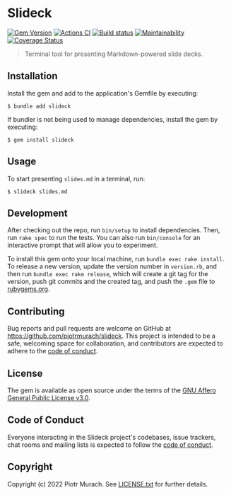 # Slideck

[![Gem Version](https://badge.fury.io/rb/slideck.svg)][gem]
[![Actions CI](https://github.com/piotrmurach/slideck/workflows/CI/badge.svg?branch=master)][gh_actions_ci]
[![Build status](https://ci.appveyor.com/api/projects/status/kvlo53t54qimbfqy?svg=true)][appveyor]
[![Maintainability](https://api.codeclimate.com/v1/badges/c96e8367481519c38a06/maintainability)][codeclimate]
[![Coverage Status](https://coveralls.io/repos/github/piotrmurach/slideck/badge.svg)][coverage]

[gem]: https://badge.fury.io/rb/slideck
[gh_actions_ci]: https://github.com/piotrmurach/slideck/actions?query=workflow%3ACI
[appveyor]: https://ci.appveyor.com/project/piotrmurach/slideck
[codeclimate]:https://codeclimate.com/github/piotrmurach/slideck/maintainability
[coverage]: https://coveralls.io/github/piotrmurach/slideck

> Terminal tool for presenting Markdown-powered slide decks.

## Installation

Install the gem and add to the application's Gemfile by executing:

    $ bundle add slideck

If bundler is not being used to manage dependencies, install the gem by executing:

    $ gem install slideck

## Usage

To start presenting `slides.md` in a terminal, run:

```shell
$ slideck slides.md
```

## Development

After checking out the repo, run `bin/setup` to install dependencies. Then, run `rake spec` to run the tests. You can also run `bin/console` for an interactive prompt that will allow you to experiment.

To install this gem onto your local machine, run `bundle exec rake install`. To release a new version, update the version number in `version.rb`, and then run `bundle exec rake release`, which will create a git tag for the version, push git commits and the created tag, and push the `.gem` file to [rubygems.org](https://rubygems.org).

## Contributing

Bug reports and pull requests are welcome on GitHub at https://github.com/piotrmurach/slideck. This project is intended to be a safe, welcoming space for collaboration, and contributors are expected to adhere to the [code of conduct](https://github.com/piotrmurach/slideck/blob/master/CODE_OF_CONDUCT.md).

## License

The gem is available as open source under the terms of the [GNU Affero General Public License v3.0](https://opensource.org/licenses/AGPL-3.0).

## Code of Conduct

Everyone interacting in the Slideck project's codebases, issue trackers, chat rooms and mailing lists is expected to follow the [code of conduct](https://github.com/piotrmurach/slideck/blob/master/CODE_OF_CONDUCT.md).

## Copyright

Copyright (c) 2022 Piotr Murach. See [LICENSE.txt](LICENSE.txt) for further details.
